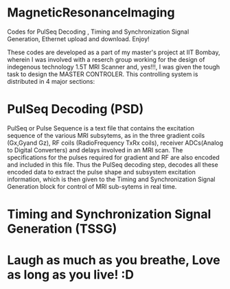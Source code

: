 # MagneticResonanceImaging
Codes for PulSeq Decoding , Timing and Synchronization Signal Generation, Ethernet upload and download. Enjoy!

These codes are developed as a part of my master's project at IIT Bombay, wherein I was involved with a reserch group working for the design of indegenous technology 1.5T MRI Scanner and, yes!!!, I was given the tough task to design the MASTER CONTROLER. This controlling system is distributed in 4 major sections:

# PulSeq Decoding (PSD)
PulSeq or Pulse Sequence is a text file that contains the excitation sequence of the various MRI subsytems, as in the three gradient coils (Gx,Gyand Gz), RF coils (RadioFrequency TxRx coils), receiver ADCs(Analog to Digital Converters) and delays involved in an MRI scan. The specifications for the pulses required for gradient and RF are also encoded and included in this file. Thus the PulSeq decoding step, decodes all these encoded data to extract the pulse shape and subsystem excitation information, which is then given to the Timing and Synchronization Signal Generation block for control of MRI sub-sytems in real time.

# Timing and Synchronization Signal Generation (TSSG)


# Laugh as much as you breathe, Love as long as you live! :D
